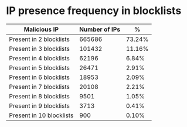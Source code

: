 # IP presence frequency in blocklists
| Malicious IP | Number of IPs | % |
|----|----|----|
| Present in 2 blocklists | 665686 | 73.24% |
| Present in 3 blocklists | 101432 | 11.16% |
| Present in 4 blocklists | 62196 | 6.84% |
| Present in 5 blocklists | 26471 | 2.91% |
| Present in 6 blocklists | 18953 | 2.09% |
| Present in 7 blocklists | 20108 | 2.21% |
| Present in 8 blocklists | 9501 | 1.05% |
| Present in 9 blocklists | 3713 | 0.41% |
| Present in 10 blocklists | 900 | 0.10% |
